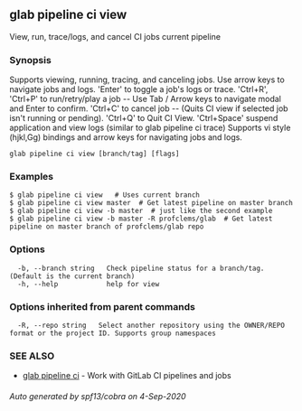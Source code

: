 ## glab pipeline ci view

View, run, trace/logs, and cancel CI jobs current pipeline

### Synopsis

Supports viewing, running, tracing, and canceling jobs.
Use arrow keys to navigate jobs and logs.
'Enter' to toggle a job's logs or trace.
'Ctrl+R', 'Ctrl+P' to run/retry/play a job -- Use Tab / Arrow keys to navigate modal and Enter to confirm.
'Ctrl+C' to cancel job -- (Quits CI view if selected job isn't running or pending).
'Ctrl+Q' to Quit CI View.
'Ctrl+Space' suspend application and view logs (similar to glab pipeline ci trace)
Supports vi style (hjkl,Gg) bindings and arrow keys for navigating jobs and logs.


```
glab pipeline ci view [branch/tag] [flags]
```

### Examples

```
$ glab pipeline ci view   # Uses current branch
$ glab pipeline ci view master  # Get latest pipeline on master branch
$ glab pipeline ci view -b master  # just like the second example
$ glab pipeline ci view -b master -R profclems/glab  # Get latest pipeline on master branch of profclems/glab repo

```

### Options

```
  -b, --branch string   Check pipeline status for a branch/tag. (Default is the current branch)
  -h, --help            help for view
```

### Options inherited from parent commands

```
  -R, --repo string   Select another repository using the OWNER/REPO format or the project ID. Supports group namespaces
```

### SEE ALSO

* [glab pipeline ci](glab_pipeline_ci.md)	 - Work with GitLab CI pipelines and jobs

###### Auto generated by spf13/cobra on 4-Sep-2020
